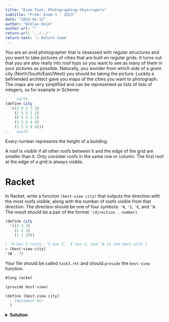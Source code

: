 ```yaml
---
title: "Exam Task: Photographing Skyscrapers"
subtitle: "From: Exam 1 - 2023"
date: "2024-01-12"
author: "Niklas Heim"
author-url: ""
return-url: '../../'
return-text: '← Return home'
---
```


You are an avid photographer that is obsessed with regular structures and you want to take pictures
of cities that are built on regular grids. It turns out that you are also really into roof tops so
you want to see as many of them in your pictures as possible. Naturally, you wonder from which side
of a given city (North/South/East/West) you should be taking the picture. Luckily a befriended
architect gave you maps of the cities you want to photograph. The maps are very simplified and can
be represented as lists of lists of integers, so for example in Scheme:

```{.scheme .tight-code}
;    north
(define city
  '((3 0 3 7 3)
    (2 5 5 1 2) 
    (6 5 3 3 2)
    (3 3 5 4 9)
    (3 5 3 9 0)))
;    south
```
Every number represents the height of a building.

A roof is *visible* if all other roofs between it and the edge of the grid are *smaller* than it.
Only consider roofs in the same row or column. The first roof at the edge of a grid is always
visible.


# Racket

In Racket, write a function `(best-view city)` that outputs the direction with the most roofs
visible, along with the number of roofs visible from that direction. The direction should be one of
four symbols: `'N`, `'S`, `'E`, and `'N`. The result should be a pair of the format
`'(direction . number)`.

```{.scheme .tight-code}
(define city
  '((3 3 3)
    (1 2 3)
    (1 2 3)))

; 'N has 3 roofs, 'S has 5, 'E has 3, and 'W is the best with 7
> (best-view city)
'(W . 7)
```

Your file should be called `task3.rkt` and should `provide` the `best-view` function.
```{.scheme .tight-code}
#lang racket

(provide best-view)

(define (best-view city)
  ; Implement me!
  )
```

<details class="admonition">
<summary><strong>Solution</strong></summary>
```{.scheme .tight-code}
#lang racket
(provide best-view)

(define (visible-roofs-row row [height 0] [n 0])
  (if (empty? row)
      n
      (if (< height (car row))
          (visible-roofs-row (cdr row) (car row) (+ n 1))
          (visible-roofs-row (cdr row) height n))))

(define (transpose mat) (apply map list mat))


(define (visible-roofs city dir)
  (define m
    (match dir
      ['W city]
      ['E (map reverse city)]
      ['N (transpose city)]
      ['S ((compose (curry map reverse) transpose) city)]))
  (apply + (map visible-roofs-row m)))


(define (best-view city)
  (define views (list (list 'N (visible-roofs city 'N))
                      (list 'S (visible-roofs city 'S))
                      (list 'E (visible-roofs city 'E))
                      (list 'W (visible-roofs city 'W))))
  (define (inner m v) (if (< (cadr m) (cadr v)) v m))
  (define sol (foldl inner (list 'None 0) views))
  (cons (car sol) (cadr sol)))
```
</details>



# Haskell

In Haskell, write a function `bestView city` that outputs the direction with the most roofs visible,
along with the number of roofs visible from that direction. The direction should be one of four
characters: `'N'`, `'S'`, `'E'`, or `'W'`. The result should be a pair in the format `(direction,
number)`.

```{.haskell .tight-code}
city = [[3, 3, 3],
        [1, 2, 3],
        [1, 2, 3]]
        
-- 'N' has 3 roofs, 'S' has 5, 'E' has 3, and 'W' is the best with 7
bestView city -- ('W', 7)
```

Your file should be called `Task4.hs` and should export the `bestView` function.
```{.haskell .tight-code}
module Task4 (bestView) where

bestView :: [[Int]] -> (Char, Int)
bestView city = ... -- Implement me!
```

<details class="admonition">
<summary><strong>Solution</strong></summary>
```{.haskell .tight-code}
 module Task4 (bestView) where

import Data.List

roofs xss = sum $ inner <$> xss 
  where
    inner xs = length (group $ scanl1 max xs)

morph 'N' = transpose
morph 'S' = fmap reverse . transpose
morph 'E' = fmap reverse
morph _ = id

bestView :: [[Int]] -> (Char, Int)
bestView city = 
  let dirs = "NSEW"
      views = roofs . (`morph` city) <$> dirs
      opts = zip dirs views
  in last $ sortOn snd opts
```
</details>
